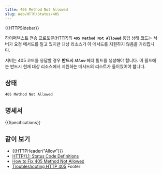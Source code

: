 ```yaml
---
title: 405 Method Not Allowed
slug: Web/HTTP/Status/405
---
```


{{HTTPSidebar}}

하이퍼텍스트 전송 프로토콜(HTTP)의 **`405 Method Not Allowed`** 응답 상태 코드는 서버가 요청 메서드를 알고 있지만
대상 리소스가 이 메서드를 지원하지 않음을 가리킵니다.

서버는 405 코드를 응답할 경우 **반드시** **`Allow`** 헤더 필드를 생성해야 합니다. 이 필드에는 반드시 현재 대상 리소스에서
지원하는 메서드의 리스트가 들어있어야 합니다.

## 상태

```http
405 Method Not Allowed
```

## 명세서

{{Specifications}}

## 같이 보기

- {{HTTPHeader("Allow")}}
- [HTTP/1.1: Status Code Definitions](https://www.w3.org/Protocols/rfc2616/rfc2616-sec10.html)
- [How to Fix 405 Method Not Allowed](https://kinsta.com/blog/405-method-not-allowed-error/)
- [Troubleshooting HTTP 405](https://docs.microsoft.com/aspnet/web-api/overview/testing-and-debugging/troubleshooting-http-405-errors-after-publishing-web-api-applications)
Footer
